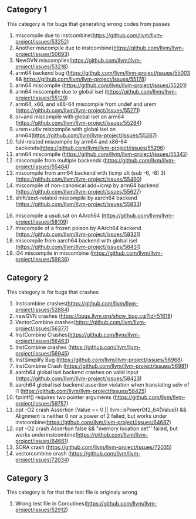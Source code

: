 ## Category 1
This category is for bugs that generating wrong codes from passes
1. miscompile due to instcombine(https://github.com/llvm/llvm-project/issues/53252)
2. Another miscompile due to instcombine(https://github.com/llvm/llvm-project/issues/50693)
3. NewGVN miscompiles(https://github.com/llvm/llvm-project/issues/53218)
4. arm64 backend bug (https://github.com/llvm/llvm-project/issues/55003 && https://github.com/llvm/llvm-project/issues/55178)
5. arm64 miscompile (https://github.com/llvm/llvm-project/issues/55201)
6. arm64 miscompile due to global isel (https://github.com/llvm/llvm-project/issues/55129)
7. arm64, x86, and x86-64 miscompile from undef and urem (https://github.com/llvm/llvm-project/issues/55271)
8. or+and miscompile with global isel on arm64 (https://github.com/llvm/llvm-project/issues/55284)
9. urem+udiv miscompile with global isel on arm64(https://github.com/llvm/llvm-project/issues/55287)
10. fshl-related miscompile by arm64 and x86-64 backends(https://github.com/llvm/llvm-project/issues/55296)
11. arm64 miscompile (https://github.com/llvm/llvm-project/issues/55342)
12. miscompile from multiple backends (https://github.com/llvm/llvm-project/issues/55484)
13. miscompile from arm64 backend with (icmp ult (sub -6, -8) 3) (https://github.com/llvm/llvm-project/issues/55490)
14. miscompile of non-canonical add+icmp by arm64 backend (https://github.com/llvm/llvm-project/issues/55627)
15. shift/zext-related miscompile by aarch64 backend (https://github.com/llvm/llvm-project/issues/55833)
<!--16. possible zext-related miscompile with global isel on AArch64 (https://github.com/llvm/llvm-project/issues/56733)-->
16. miscompile a usub.sat on AArch64 (https://github.com/llvm/llvm-project/issues/58109)
17. miscompile of a frozen poison by AArch64 backend (https://github.com/llvm/llvm-project/issues/58321)
18. miscompile from aarch64 backend with global isel (https://github.com/llvm/llvm-project/issues/58431)
19. i34 miscompile in miscombine (https://github.com/llvm/llvm-project/issues/59836)


## Category 2
This category is for bugs that crashes
1. Instcombine crashes(https://github.com/llvm/llvm-project/issues/52884)
2. newGVN crashes (https://bugs.llvm.org/show_bug.cgi?id=51618)
3. VectorCombine crashes(https://github.com/llvm/llvm-project/issues/56377)
4. InstCombine Crashes(https://github.com/llvm/llvm-project/issues/56463)
5. InstCombine crashes (https://github.com/llvm/llvm-project/issues/56945)
6. InstSimplify Bug (https://github.com/llvm/llvm-project/issues/56968)
7. InstCombine Crash (https://github.com/llvm/llvm-project/issues/56981)
8. aarch64 global isel backend crashes on valid input (https://github.com/llvm/llvm-project/issues/58423)
9. aarch64 global isel backend assertion violation when translating udiv of i1 (https://github.com/llvm/llvm-project/issues/58425)
10. fprintf() requires two pointer arguments (https://github.com/llvm/llvm-project/issues/59757)
11. opt -O2 crash Assertion (Value == 0 || llvm::isPowerOf2_64(Value)) && Alignment is neither 0 nor a power of 2 failed, but works under instcombine(https://github.com/llvm/llvm-project/issues/64687)
12. opt -O2 crash Assertion false && "memory location set"' failed, but works underinstcombine(https://github.com/llvm/llvm-project/issues/64661)
13. SORA crash (https://github.com/llvm/llvm-project/issues/72035)
14. vectorcombine crash (https://github.com/llvm/llvm-project/issues/72034)

## Category 3
This category is for that the test file is originaly wrong
1. Wrong test file in Coroutines(https://github.com/llvm/llvm-project/issues/52912)
